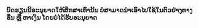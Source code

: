 ### ບົດຮຽນນີ້ອະນຸຍາດໃຫ້ສືກສາເທົ່ານັ້ນ ບໍ່ສາມາດນຳເອົາໄປໃຊ້ໃນຕົວຢ່າງທາງອື່ນ ຫຼື ຫາເງິນ ໂດຍບໍ່ໄດ້ຮັບອະນຸຍາດ